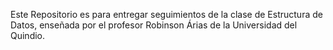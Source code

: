 Este Repositorio es para entregar seguimientos de la clase de Estructura de Datos, enseñada por el profesor Robinson Árias de la Universidad del Quindio.
